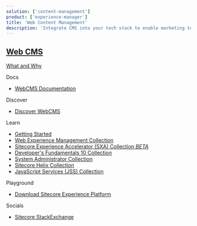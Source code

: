 ```yaml
---
solution: ['content-management']
product: ['experience-manager']
title: 'Web Content Management'
description: 'Integrate CMS into your tech stack to enable marketing teams to own the digital solutions.'
---
```


## [Web CMS](https://www.sitecore.com/products/experience-manager)

[What and Why](https://www.sitecore.com/knowledge-center/digital-marketing-resources/what-is-a-cms)

Docs

- [WebCMS Documentation](https://doc.sitecore.com/en/users/101/sitecore-experience-platform/experience-manager.html)

Discover

- [Discover WebCMS]()

Learn

- [Getting Started]()
- [Web Experience Management Collection](https://sitecore.ent.learndot.com/course/updated-web-experience-management-collection)
- [Sitecore Experience Accelerator (SXA) Collection _BETA_](https://sitecore.ent.learndot.com/course/sitecore-experience-accelerator-sxa-collection-sxa-beta)
- [Developer's Fundamentals 10 Collection](https://sitecore.ent.learndot.com/course/developers-fundamentals-10-collection)
- [System Administrator Collection](https://sitecore.ent.learndot.com/course/updated-system-administrator-collection)
- [Sitecore Helix Collection](https://sitecore.ent.learndot.com/course/sitecore-helix-collection)
- [JavaScript Services (JSS) Collection](https://sitecore.ent.learndot.com/course/java-script-services-jss-collection)

Playground

- [Download Sitecore Experience Platform](https://dev.sitecore.net/Downloads/Sitecore_Experience_Platform.aspx)

Socials

- [Sitecore StackExchange](https://sitecore.stackexchange.com/)
